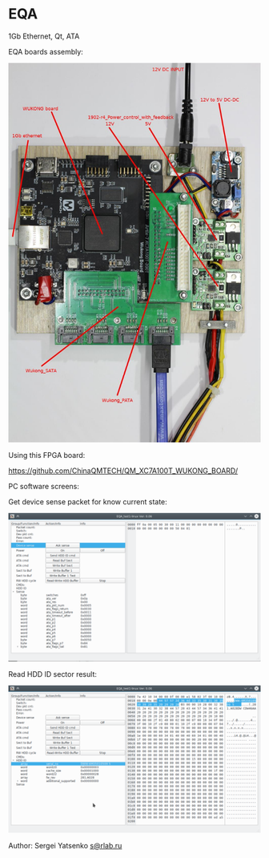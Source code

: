 # EQA
1Gb Ethernet, Qt, ATA

EQA boards assembly:

![EQA boards assembly](EQA_board_map.jpg)

Using this FPGA board:

https://github.com/ChinaQMTECH/QM_XC7A100T_WUKONG_BOARD/

PC software screens:

Get device sense packet for know current state:

![Get device sense packet for know current state](ask_sense.png)

Read HDD ID sector result:

![Read HDD ID sector result](read_id.png)

Author: Sergei Yatsenko <s@rlab.ru>
